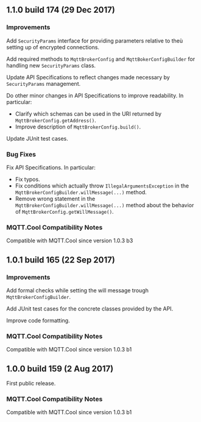 ## 1.1.0 build 174 (29 Dec 2017) ##

### Improvements

Add `SecurityParams` interface for providing parameters relative to theù
setting up of encrypted connections.

Add required methods to `MqttBrokerConfig` and `MqttBokerConfigBuilder` 
for handling new `SecurityParams` class.

Update API Specifications to reflect changes made necessary by
`SecurityParams` management.

Do other minor changes in API Specifications to improve readability.
In particular:
* Clarify which schemas can be used in the URI returned by
`MqttBrokerConfig.getAddress()`.
* Improve description of `MqttBrokerConfig.build()`.

Update JUnit test cases.

### Bug Fixes

Fix API Specifications. In particular:
* Fix typos.
* Fix conditions which actually throw `IllegalArgumentsException` in 
the `MqttBrokerConfigBuilder.willMessage(...)` method.
* Remove wrong statement in the
`MqttBrokerConfigBuilder.willMessage(...)` method about the behavior of
`MqttBrokerConfig.getWillMessage()`.

### MQTT.Cool Compatibility Notes ###

Compatible with MQTT.Cool since version 1.0.3 b3



## 1.0.1 build 165 (22 Sep 2017) ##

### Improvements

Add formal checks while setting the will message trough
`MqttBrokerConfigBuilder`. 

Add JUnit test cases for the concrete classes provided by the API.

Improve code formatting.

### MQTT.Cool Compatibility Notes ###

Compatible with MQTT.Cool since version 1.0.3 b1



## 1.0.0 build 159 (2 Aug 2017) ##

First public release.

### MQTT.Cool Compatibility Notes ###

Compatible with MQTT.Cool since version 1.0.3 b1

